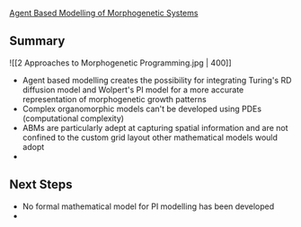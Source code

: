 
[Agent Based Modelling of Morphogenetic Systems](https://pmc.ncbi.nlm.nih.gov/articles/PMC6438454/) 
## Summary

![[2 Approaches to Morphogenetic Programming.jpg | 400]]

- Agent based modelling creates the possibility for integrating Turing's RD diffusion model and Wolpert's PI model for a more accurate representation of morphogenetic growth patterns
- Complex organomorphic models can't be developed using PDEs (computational complexity)
- ABMs are particularly adept at capturing spatial information and are not confined to the custom grid layout other mathematical models would adopt
- 

## Next Steps

- No formal mathematical model for PI modelling has been developed
- 